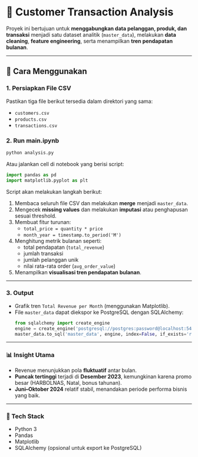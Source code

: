 # 🧾 Customer Transaction Analysis

Proyek ini bertujuan untuk **menggabungkan data pelanggan, produk, dan transaksi** menjadi satu dataset analitik (`master_data`), melakukan **data cleaning**, **feature engineering**, serta menampilkan **tren pendapatan bulanan**.

---

## 🚀 Cara Menggunakan

### 1. **Persiapkan File CSV**
Pastikan tiga file berikut tersedia dalam direktori yang sama:
- `customers.csv`  
- `products.csv`  
- `transactions.csv`

### 2. **Run main.ipynb**
```bash
python analysis.py
```
Atau jalankan cell di notebook yang berisi script:
```python
import pandas as pd
import matplotlib.pyplot as plt
```

Script akan melakukan langkah berikut:
1. Membaca seluruh file CSV dan melakukan **merge** menjadi `master_data`.  
2. Mengecek **missing values** dan melakukan **imputasi** atau penghapusan sesuai threshold.  
3. Membuat fitur turunan:
   - `total_price = quantity * price`
   - `month_year = timestamp.to_period('M')`
4. Menghitung metrik bulanan seperti:
   - total pendapatan (`total_revenue`)
   - jumlah transaksi
   - jumlah pelanggan unik
   - nilai rata-rata order (`avg_order_value`)
5. Menampilkan **visualisasi tren pendapatan bulanan**.

---

### 3. **Output**
- Grafik tren `Total Revenue per Month` (menggunakan Matplotlib).  
- File `master_data` dapat diekspor ke PostgreSQL dengan SQLAlchemy:
  ```python
  from sqlalchemy import create_engine
  engine = create_engine('postgresql://postgres:password@localhost:5432/task_db')
  master_data.to_sql('master_data', engine, index=False, if_exists='replace')
  ```

---

### 📊 **Insight Utama**
- Revenue menunjukkan pola **fluktuatif** antar bulan.
- **Puncak tertinggi** terjadi di **Desember 2023**, kemungkinan karena promo besar (HARBOLNAS, Natal, bonus tahunan).
- **Juni–Oktober 2024** relatif stabil, menandakan periode performa bisnis yang baik.

---

### 🧠 Tech Stack
- Python 3  
- Pandas  
- Matplotlib  
- SQLAlchemy (opsional untuk export ke PostgreSQL)

